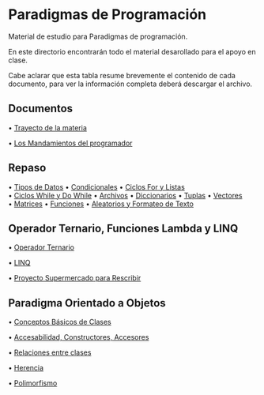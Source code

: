 # Paradigmas de Programación 

Material de estudio para Paradigmas de programación.

En este directorio encontrarán todo el material desarollado para el apoyo en clase. 	

Cabe aclarar que esta tabla resume brevemente el contenido de cada documento, para ver la información completa deberá descargar el archivo.

## Documentos	

  • [Trayecto de la materia](Planeacion_curso_paradigmas_2025-2.xlsx) 

  • [Los Mandamientos del programador](https://www.canva.com/design/DAGLDNHOZ0A/tjMNPkM1jW5kIDijSATwRA/edit?utm_content=DAGLDNHOZ0A&utm_campaign=designshare&utm_medium=link2&utm_source=sharebutton)


 
## Repaso

  • [Tipos de Datos](https://github.com/CesarLopez-Profe/Paradigmas_de_Programacion/blob/main/Proyectos/Repaso/TiposDatos.cs)
  • [Condicionales](https://github.com/CesarLopez-Profe/Paradigmas_de_Programacion/blob/main/Proyectos/Repaso/Condicionales.cs)
  • [Ciclos For y Listas](https://github.com/CesarLopez-Profe/Paradigmas_de_Programacion/blob/main/Proyectos/Repaso/Ciclos_For_Listas.cs)  
  • [Ciclos While y Do While](https://github.com/CesarLopez-Profe/Paradigmas_de_Programacion/blob/main/Proyectos/Repaso/Ciclos_While_DoWhile.cs)
  • [Archivos](https://github.com/CesarLopez-Profe/Paradigmas_de_Programacion/blob/main/Proyectos/Repaso/Archivos.cs)
  • [Diccionarios](https://github.com/CesarLopez-Profe/Paradigmas_de_Programacion/blob/main/Proyectos/Repaso/Diccionarios.cs)
  • [Tuplas](https://github.com/CesarLopez-Profe/Paradigmas_de_Programacion/blob/main/Proyectos/Repaso/Tuplas.cs)
  • [Vectores](https://github.com/CesarLopez-Profe/Paradigmas_de_Programacion/blob/main/Proyectos/Repaso/Vectores.cs)  
  • [Matrices](https://github.com/CesarLopez-Profe/Paradigmas_de_Programacion/blob/main/Proyectos/Repaso/Matrices.cs) 
  • [Funciones](https://github.com/CesarLopez-Profe/Paradigmas_de_Programacion/blob/main/Proyectos/Repaso/Funciones.cs) 
  • [Aleatorios y Formateo de Texto](https://github.com/CesarLopez-Profe/Paradigmas_de_Programacion/blob/main/Proyectos/Repaso/Random_Format.cs) 

## Operador Ternario, Funciones Lambda y LINQ

  • [Operador Ternario](https://github.com/CesarLopez-Profe/Paradigmas_de_Programacion/blob/main/Proyectos/Tern_Lamb_Linq/Ternario.cs)

  
  • [LINQ](https://github.com/CesarLopez-Profe/Paradigmas_de_Programacion/blob/main/Proyectos/Tern_Lamb_Linq/Linq.cs) 

  • [Proyecto Supermercado para Rescribir](https://github.com/CesarLopez-Profe/Paradigmas_de_Programacion/blob/main/Proyectos/p_puntos_superm.zip) 

## Paradigma Orientado a Objetos

  • [Conceptos Básicos de Clases](Slides/POO/2%20Conceptos%20Básicos%20de%20Clases.pptx)

  • [Accesabilidad, Constructores, Accesores](Slides/POO/3%20Accesibilidad%20Constructores%20Accesores%20Instanciación.pptx)

  • [Relaciones entre clases](/Slides/POO/4%20Relaciones%20entre%20clases.pptx)

  • [Herencia](/Slides/POO/5%20Herencia.pptx)

  • [Polimorfismo](/Slides/POO/6%20Polimorfismo.pptx)
